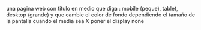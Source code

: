 una pagina web con titulo en medio que diga : mobile (peque), tablet, desktop (grande)
y que cambie el color de fondo dependiendo el tamaño de la pantalla 
cuando el media sea X poner el display none 
